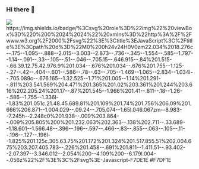 ### Hi there 👋

<!--
**tayyoon/tayyoon** is a ✨ _special_ ✨ repository because its `README.md` (this file) appears on your GitHub profile.

Here are some ideas to get you started:

- 🔭 I’m currently working on ...
- 🌱 I’m currently learning ...
- 👯 I’m looking to collaborate on ...
- 🤔 I’m looking for help with ...
- 💬 Ask me about ...
- 📫 How to reach me: ...
- 😄 Pronouns: ...
- ⚡ Fun fact: ...
-->

<img src="https://img.shields.io/badge/Android-3DDC84?style=flat-square&logo=Android&logoColor=white"/>
https://img.shields.io/badge/%3Csvg%20role%3D%22img%22%20viewBox%3D%220%200%2024%2024%22%20xmlns%3D%22http%3A%2F%2Fwww.w3.org%2F2000%2Fsvg%22%3E%3Ctitle%3EJavaScript%3C%2Ftitle%3E%3Cpath%20d%3D%22M0%200h24v24H0V0zm22.034%2018.276c--.175--1.095--.888--2.015--3.003--2.873--.736--.345--1.554--.585--1.797--1.14--.091--.33--.105--.51--.046--.705.15--.646.915--.84%201.515--.66.39.12.75.42.976.9%201.034--.676%201.034--.676%201.755--1.125--.27--.42--.404--.601--.586--.78--.63--.705--1.469--1.065--2.834--1.034l--.705.089c--.676.165--1.32.525--1.71%201.005--1.14%201.291--.811%203.541.569%204.471%201.365%201.02%203.361%201.244%203.616%202.205.24%201.17--.87%201.545--1.966%201.41--.811--.18--1.26--.586--1.755--1.336l--1.83%201.051c.21.48.45.689.81%201.109%201.74%201.756%206.09%201.666%206.871--1.004.029--.09.24--.705.074--1.65l.046.067zm--8.983--7.245h--2.248c0%201.938--.009%203.864--.009%205.805%200%201.232.063%202.363--.138%202.711--.33.689--1.18.601--1.566.48--.396--.196--.597--.466--.83--.855--.063--.105--.11--.196--.127--.196l--1.825%201.125c.305.63.75%201.172%201.324%201.517.855.51%202.004.675%203.207.405.783--.226%201.458--.691%201.811--1.411.51--.93.402--2.07.397--3.346.012--2.054%200--4.109%200--6.179l.004--.056z%22%2F%3E%3C%2Fsvg%3E-Javascript-F7DE1E
#F7DF1E

